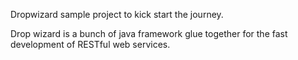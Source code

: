 Dropwizard sample project to kick start the journey.

Drop wizard is a bunch of java framework glue together for the fast development of RESTful web services.